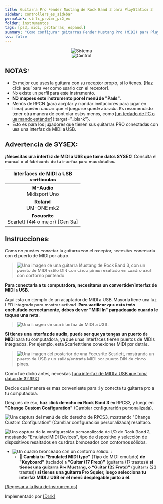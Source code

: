 ```yaml
---
title: Guitarra Pro Fender Mustang de Rock Band 3 para PlayStation 3
sidebar: controllers_es_sidebar
permalink: ctrls_protar_ps3_es
folder: instrumentos
tags: [ps3, midi, protarras, espanol]
summary: "Como configurar guitarras Fender Mustang Pro (MIDI) para PlayStation 3 en RPCS3."
toc: false
---
```


<div align="center"> <img src="https://rb3pc.milohax.org/images/instruments/plat/ps3.png" alt="Sistema" title="Sistema"></div>

<div align="center"> <img src="https://rb3pc.milohax.org/images/instruments/cont/rbprotar.png" alt="Control" title="Control"></div>

## NOTAS:

* Es mejor que uses la guitarra con su receptor propio, si lo tienes. [[Haz click aquí para ver como usarlo con el receptor]](https://rb3pc.milohax.org/adv_passthrough_es).
* No existe un perfil para este instrumento.
* **NO mapeés este instrumento por el menú de "Pads".**
* Menús de RPCN (para aceptar y mandar invitaciones para jugar en linea) pueden causar que el juego se quede atorado. Es recomendado tener otra manera de controlar estos menos, como [[un teclado de PC o un mando estándar]](https://rb3pc.milohax.org/ctrls_pads_es){:target="_blank"}.
* Esto es para los jugadores que tienen sus guitarras PRO conectadas con una una interfaz de MIDI a USB.

## Advertencia de SYSEX:

**¡Necesitas una interfaz de MIDI a USB que tome datos SYSEX!** Consulta el manual o el fabricante de tu interfaz para mas detalles.

| Interfaces de MIDI a USB <br> verificadas |
|:------------------:|
| **M-Audio** <br> Midisport Uno |
| **Roland** <br> UM-ONE mk2 |
| **Focusrite** <br> Scarlett (4i4 o mejor) [Gen 3a] |

## Instrucciones:

Como no puedes conectar la guitarra con el receptor, necesitas conectarla con el puerto de MIDI por abajo.

>![Una imagen de una guitarra Mustang de Rock Band 3, con un puerto de MIDI estilo DIN con cinco pines resaltado en cuadro azul con contorno punteado.](https://rb3pc.milohax.org/images/midi/midimustang.png "Rock Band Mustang Pro Guitar")  


**Para conectarla a tu computadora, necesitarás un convertidor/interfaz de MIDI a USB**.

Aquí esta un ejemplo de un adaptador de MIDI a USB. Mayoría tiene una luz LED integrada para mostrar activad. **Para verificar que esta todo enchufado correctamente, debes de ver "MIDI In" parpadeando cuando le toques una nota**.

>![Una imagen de una interfaz de MIDI a USB.](https://rb3pc.milohax.org/images/midi/miditousb.png "Interfaz de MIDI a USB")  

**Si tienes una interfaz de audio, puede ser que ya tengas un puerto de MIDI** para tu computadora, ya que unas interfaces tienen puertos de MIDIs integrados. Por ejemplo, esta Scarlett tiene conexiones MIDI por detrás.    
>![Una imagen del posterior de una Focusrite Scarlett, mostrando un puerto de USB y un salida/entrada MIDI por puerto DIN de cinco pines.](https://rb3pc.milohax.org/images/midi/midifs.png "Salida/Entrada MIDI de Focusrite Scarlett") 

Como fue dicho antes, necesitas [[una interfaz de MIDI a USB que toma datos de SYSEX]](#advertencia-de-sysex)

Decide cual manera es mas conveniente para ti y conecta tu guitarra pro a tu computadora.

Después de eso, **haz click derecho en Rock Band 3** en RPCS3, y luego en **"Change Custom Configuration"** (Cambiar configuración personalizada).  

![Una captura del menú de clic derecho de RPCS3, mostrando "Change Custom Configuration" (Cambiar configuración personalizada) resaltado.](https://rb3pc.milohax.org/images/cust/rpcs3customconfigchange.png "Change Custom Configuration")

![Una captura de la configuración personalizada de I/O de Rock Band 3, mostrando "Emulated MIDI Devices", tipo de dispositivo y selección de dispositivos resaltados en cuadros bronceados con contornos sólidos.](https://rb3pc.milohax.org/images/cust/io.png "I/O")

* ![Un cuadro bronceado con un contorno solido.](https://rb3pc.milohax.org/images/cust/smalltan.png "Un cuadrado bronceado.") :
	* 🎸 **Cambia tu "Emulated MIDI type"** (Tipo de MIDI emulado) **de "Keyboard"** (teclado) **a "Guitar (17 Frets)"** (guitarra (17 trastes)) **si tienes una guitarra Pro Mustang, o “Guitar (22 Frets)”** (guitarra (22 trastes)) **si tienes una guitarra Pro Squier, luego selecciona tu interfaz MIDI a USB en el menú desplegable junto a él.**

[[Regresar a la lista de instrumentos]](https://rb3pc.milohax.org/ctrls_es#lista-de-instrumentos)

Implementado por [[Dark]](https://dark.ski/)